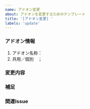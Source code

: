 ```yaml
---
name: アドオン変更
about: アドオンを変更するためのテンプレート
title: '[アドオン変更] '
labels: 'update'
---
```


### アドオン情報
1. アドオン名称：
2. 共用／個別　；

### 変更内容
<!-- 変更内容を記載 -->

### 補足
<!-- 固有の仕様や、画面ショット、参考資料など -->

### 関連Issue
<!-- #123, #456 -->
